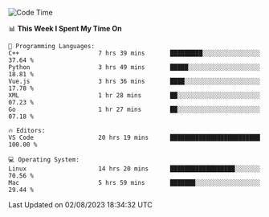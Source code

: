
<!--START_SECTION:waka-->
![Code Time](http://img.shields.io/badge/Code%20Time-936%20hrs%201%20min-blue)

📊 **This Week I Spent My Time On** 

```text
💬 Programming Languages: 
C++                      7 hrs 39 mins       █████████░░░░░░░░░░░░░░░░   37.64 % 
Python                   3 hrs 49 mins       █████░░░░░░░░░░░░░░░░░░░░   18.81 % 
Vue.js                   3 hrs 36 mins       ████░░░░░░░░░░░░░░░░░░░░░   17.78 % 
XML                      1 hr 28 mins        ██░░░░░░░░░░░░░░░░░░░░░░░   07.23 % 
Go                       1 hr 27 mins        ██░░░░░░░░░░░░░░░░░░░░░░░   07.18 % 

🔥 Editors: 
VS Code                  20 hrs 19 mins      █████████████████████████   100.00 % 

💻 Operating System: 
Linux                    14 hrs 20 mins      ██████████████████░░░░░░░   70.56 % 
Mac                      5 hrs 59 mins       ███████░░░░░░░░░░░░░░░░░░   29.44 % 
```


 Last Updated on 02/08/2023 18:34:32 UTC
<!--END_SECTION:waka-->

